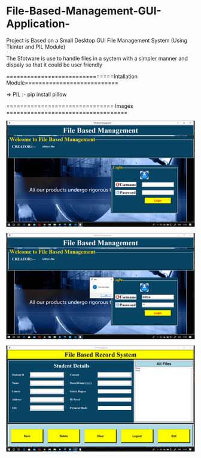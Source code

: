 # File-Based-Management-GUI-Application-
Project is Based on a Small Desktop GUI File Management System (Using Tkinter and PIL Module)

The Sfotware is use to handle files in a system with a simpler manner and dispaly so that it could be user friendly

===============================Intallation Module===========================

=> PIL :- pip install pillow

=============================== Images ===================================


![alt text](https://github.com/aj14799/File-Based-Management-GUI-Application-/blob/master/Pics/Screenshot%20(190).png)

![alt text](https://github.com/aj14799/File-Based-Management-GUI-Application-/blob/master/Pics/Screenshot%20(198).png)

![alt text](https://github.com/aj14799/File-Based-Management-GUI-Application-/blob/master/Pics/Screenshot%20(199).png)
